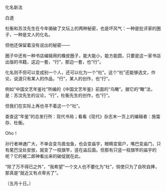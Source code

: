化名新法

白道　　

  

杜衡和苏汶先生在今年揭破了文坛上的两种秘密，也是坏风气：一种是批评家的圈子，一种是文人的化名。

但他还保留着没有说出的秘密——

圈子中还有一种书店编辑用的橡皮圈子，能大能小，能方能圆，只要是这一家书店出版的书籍，这边一套，“行”，那边一套，也“行”。

化名则不但可以变成别一个人，还可以化为一个“社”。这个“社”还能够选文，作论，说道只有某人的作品，“行”，某人的创作，也“行”。

例如“中国文艺年鉴社”所编的《中国文艺年鉴》前面的“鸟瞰”。据它的“瞰”法，是：苏汶先生的议论，“行”，杜衡先生的创作，也“行”。

但我们在实际上再也寻不着这一个“社”。

查查这“年鉴”的总发行所：现代书局；看看《现代》杂志末一页上的编辑者：施蛰存、杜衡。

Oho！

孙行者神通广大，不单会变鸟兽虫鱼，也会变庙宇，眼睛变窗户，嘴巴变庙门，只有尾巴没处安放，就变了一枝旗竿，竖在庙后面。但那有只竖一枝旗竿的庙宇的呢？它的被二郎神看出来的破绽就在此。

“除了万不得已之外”，“我希望”一个文人也不要化为“社”，倘使只为了自吹自捧，那真是“就近又有点卑劣了”。

  

（五月十日。）
